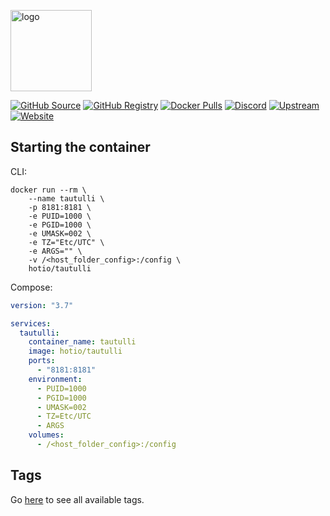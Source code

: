 [<img src="https://hotio.dev/img/tautulli.png" alt="logo" height="130" width="130">](https://github.com/Tautulli/Tautulli)

[![GitHub Source](https://img.shields.io/badge/github-source-ffb64c?style=flat-square&logo=github&logoColor=white&labelColor=757575)](https://github.com/hotio/tautulli)
[![GitHub Registry](https://img.shields.io/badge/github-registry-ffb64c?style=flat-square&logo=github&logoColor=white&labelColor=757575)](https://github.com/orgs/hotio/packages/container/package/tautulli)
[![Docker Pulls](https://img.shields.io/docker/pulls/hotio/tautulli?color=ffb64c&style=flat-square&label=pulls&logo=docker&logoColor=white&labelColor=757575)](https://hub.docker.com/r/hotio/tautulli)
[![Discord](https://img.shields.io/discord/610068305893523457?style=flat-square&color=ffb64c&label=discord&logo=discord&logoColor=white&labelColor=757575)](https://hotio.dev/discord)
[![Upstream](https://img.shields.io/badge/upstream-project-ffb64c?style=flat-square&labelColor=757575)](https://github.com/tautulli/tautulli)
[![Website](https://img.shields.io/badge/website-hotio.dev-ffb64c?style=flat-square&labelColor=757575)](https://hotio.dev/containers/tautulli)

## Starting the container

CLI:

```shell
docker run --rm \
    --name tautulli \
    -p 8181:8181 \
    -e PUID=1000 \
    -e PGID=1000 \
    -e UMASK=002 \
    -e TZ="Etc/UTC" \
    -e ARGS="" \
    -v /<host_folder_config>:/config \
    hotio/tautulli
```

Compose:

```yaml
version: "3.7"

services:
  tautulli:
    container_name: tautulli
    image: hotio/tautulli
    ports:
      - "8181:8181"
    environment:
      - PUID=1000
      - PGID=1000
      - UMASK=002
      - TZ=Etc/UTC
      - ARGS
    volumes:
      - /<host_folder_config>:/config
```

## Tags

Go [here](https://hotio.dev/containers-overview/#hotiotautulli) to see all available tags.
